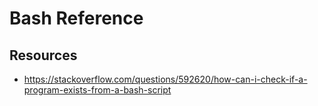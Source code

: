 # Bash Reference

## Resources

- https://stackoverflow.com/questions/592620/how-can-i-check-if-a-program-exists-from-a-bash-script

